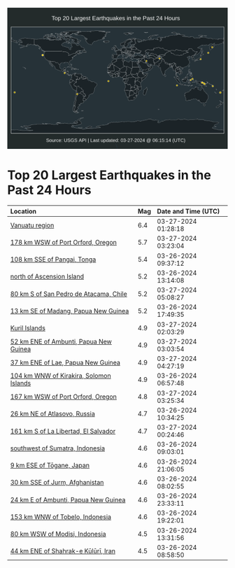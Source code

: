 ![Map](./map.png)

# Top 20 Largest Earthquakes in the Past 24 Hours

| Location | Mag | Date and Time (UTC) |
|:---|:---|:---|
| [Vanuatu region](https://earthquake.usgs.gov/earthquakes/eventpage/us7000m86i) | 6.4 | 03-27-2024 01:28:18 |
| [178 km WSW of Port Orford, Oregon](https://earthquake.usgs.gov/earthquakes/eventpage/us7000m875) | 5.7 | 03-27-2024 03:23:04 |
| [108 km SSE of Pangai, Tonga](https://earthquake.usgs.gov/earthquakes/eventpage/us7000m826) | 5.4 | 03-26-2024 09:37:12 |
| [north of Ascension Island](https://earthquake.usgs.gov/earthquakes/eventpage/us7000m82w) | 5.2 | 03-26-2024 13:14:08 |
| [80 km S of San Pedro de Atacama, Chile](https://earthquake.usgs.gov/earthquakes/eventpage/us7000m87t) | 5.2 | 03-27-2024 05:08:27 |
| [13 km SE of Madang, Papua New Guinea](https://earthquake.usgs.gov/earthquakes/eventpage/us7000m845) | 5.2 | 03-26-2024 17:49:35 |
| [Kuril Islands](https://earthquake.usgs.gov/earthquakes/eventpage/us7000m86q) | 4.9 | 03-27-2024 02:03:29 |
| [52 km ENE of Ambunti, Papua New Guinea](https://earthquake.usgs.gov/earthquakes/eventpage/us7000m870) | 4.9 | 03-27-2024 03:03:54 |
| [37 km ENE of Lae, Papua New Guinea](https://earthquake.usgs.gov/earthquakes/eventpage/us7000m87p) | 4.9 | 03-27-2024 04:27:19 |
| [104 km WNW of Kirakira, Solomon Islands](https://earthquake.usgs.gov/earthquakes/eventpage/us7000m818) | 4.9 | 03-26-2024 06:57:48 |
| [167 km WSW of Port Orford, Oregon](https://earthquake.usgs.gov/earthquakes/eventpage/us7000m87c) | 4.8 | 03-27-2024 03:25:34 |
| [26 km NE of Atlasovo, Russia](https://earthquake.usgs.gov/earthquakes/eventpage/us7000m82d) | 4.7 | 03-26-2024 10:34:25 |
| [161 km S of La Libertad, El Salvador](https://earthquake.usgs.gov/earthquakes/eventpage/us7000m86c) | 4.7 | 03-27-2024 00:24:46 |
| [southwest of Sumatra, Indonesia](https://earthquake.usgs.gov/earthquakes/eventpage/us7000m81y) | 4.6 | 03-26-2024 09:03:01 |
| [9 km ESE of Tōgane, Japan](https://earthquake.usgs.gov/earthquakes/eventpage/us7000m85k) | 4.6 | 03-26-2024 21:06:05 |
| [30 km SSE of Jurm, Afghanistan](https://earthquake.usgs.gov/earthquakes/eventpage/us7000m81m) | 4.6 | 03-26-2024 08:02:55 |
| [24 km E of Ambunti, Papua New Guinea](https://earthquake.usgs.gov/earthquakes/eventpage/us7000m865) | 4.6 | 03-26-2024 23:33:11 |
| [153 km WNW of Tobelo, Indonesia](https://earthquake.usgs.gov/earthquakes/eventpage/us7000m84e) | 4.6 | 03-26-2024 19:22:01 |
| [80 km WSW of Modisi, Indonesia](https://earthquake.usgs.gov/earthquakes/eventpage/us7000m82y) | 4.5 | 03-26-2024 13:31:56 |
| [44 km ENE of Shahrak-e Kūlūrī, Iran](https://earthquake.usgs.gov/earthquakes/eventpage/us7000m81u) | 4.5 | 03-26-2024 08:58:50 |
